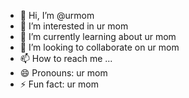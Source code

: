 - 👋 Hi, I’m @urmom
- 👀 I’m interested in ur mom
- 🌱 I’m currently learning about ur mom
- 💞️ I’m looking to collaborate on ur mom
- 📫 How to reach me ...
- 😄 Pronouns: ur mom
- ⚡ Fun fact: ur mom

<!---
JorgeCaciqueVera/JorgeCaciqueVera is a ✨ special ✨ repository because its `README.md` (this file) appears on your GitHub profile.
You can click the Preview link to take a look at your changes.
--->
